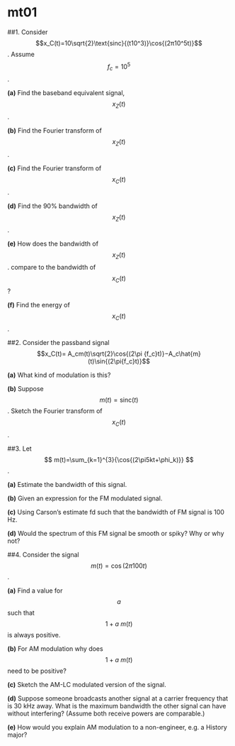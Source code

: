 # mt01

##1.
Consider $$x_C(t)=10\sqrt{2}\text{sinc}{(t10^3)}\cos{(2π10^5t)}$$. Assume $$f_c= 10^5$$.

**(a)** Find the baseband equivalent signal, $$x_Z(t)$$.

**(b)** Find the Fourier transform of $$x_Z(t)$$.

**(c)** Find the Fourier transform of $$x_C(t)$$.

**(d)** Find the 90% bandwidth of $$x_Z(t)$$.

**(e)** How does the bandwidth of $$x_Z(t)$$. compare to the bandwidth of $$x_C(t)$$?

**(f)** Find the energy of $$x_C(t)$$.


##2.
Consider the passband signal $$x_C(t)= A_cm(t)\sqrt{2}\cos{(2\pi {f_c}t)}−A_c\hat{m}(t)\sin{(2\pi{f_c}t)}$$

**(a)** What kind of modulation is this?

**(b)** Suppose $$m(t)=\text{sinc}{(t)}$$. Sketch the Fourier transform of $$x_C(t)$$.


##3.
Let
$$
m(t)=\sum_{k=1}^{3}{\cos{(2\pi5kt+\phi_k)}}
$$.

**(a)** Estimate the bandwidth of this signal.

**(b)** Given an expression for the FM modulated signal.

**(c)** Using Carson’s estimate fd such that the bandwidth of FM signal is 100 Hz.

**(d)** Would the spectrum of this FM signal be smooth or spiky? Why or why not?


##4.
Consider the signal $$m(t)=\cos{(2π100t)}$$.

**(a)** Find a value for $$a$$ such that $$1+a\:m(t)$$ is always positive.

**(b)** For AM modulation why does $$1+a\:m(t)$$ need to be positive?

**(c)** Sketch the AM-LC modulated version of the signal.

**(d)** Suppose someone broadcasts another signal at a carrier frequency that is 30 kHz away. What is the maximum bandwidth the other signal can have without interfering? (Assume both receive powers are comparable.)

**(e)** How would you explain AM modulation to a non-engineer, e.g. a History major?
